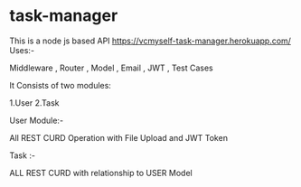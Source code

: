 # task-manager
This is a node js based API
https://vcmyself-task-manager.herokuapp.com/
Uses:-

Middleware , Router , Model , Email , JWT , Test Cases

It Consists of two modules:

1.User
2.Task

User Module:-

All REST CURD Operation with File Upload and JWT Token

Task :-

ALL REST CURD with relationship to USER Model
